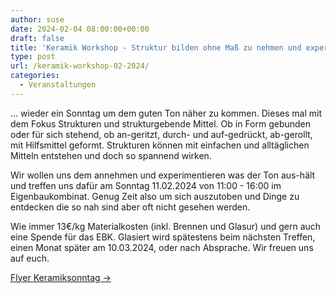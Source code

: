 ```yaml
---
author: suse
date: 2024-02-04 08:00:00+00:00
draft: false
title: 'Keramik Workshop - Struktur bilden ohne Maß zu nehmen und experimentieren was das Zeug hält'
type: post
url: /keramik-workshop-02-2024/
categories:
  - Veranstaltungen
---
```


… wieder ein Sonntag um dem guten Ton näher zu kommen. Dieses mal mit dem Fokus Strukturen und strukturgebende Mittel. Ob in Form gebunden oder für sich stehend, ob an-geritzt, durch- und auf-gedrückt, ab-gerollt, mit Hilfsmittel geformt. Strukturen können mit einfachen und alltäglichen Mitteln entstehen und doch so spannend wirken.

Wir wollen uns dem annehmen und experimentieren was der Ton aus-hält und treffen uns dafür am Sonntag 11.02.2024 von 11:00 - 16:00 im Eigenbaukombinat.
Genug Zeit also um sich auszutoben und Dinge zu entdecken die so nah sind aber oft nicht gesehen werden.

Wie immer 13€/kg Materialkosten (inkl. Brennen und Glasur) und gern auch eine Spende für das EBK. Glasiert wird spätestens beim nächsten Treffen, einen Monat später am 10.03.2024, oder nach Absprache. Wir freuen uns auf euch.

<a href="/wp-content/uploads/2024/02/Flyer_Keramiksonntag2_20240204115400.pdf">Flyer Keramiksonntag &rarr;</a>
